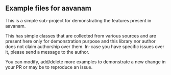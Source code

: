 ## Example files for aavanam

This is a simple sub-project for demonstrating the features present in aavanam.

This has simple classes that are collected from various sources and are present here only for demonstration purpose and this library nor author does not claim authorship over them. In-case you have specific issues over it, please send a message to the author.

You can modify, add/delete more examples to demonstrate a new change in your PR or may be to reproduce an issue.
